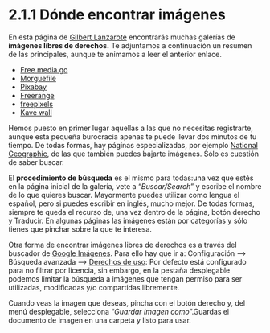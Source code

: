 # 2.1.1 Dónde encontrar imágenes

En esta página de [Gilbert Lanzarote](http://www.todohostingweb.com/imagenes-libres-de-derechos/) encontrarás muchas galerías de **imágenes libres de derechos.** Te adjuntamos a continuación un resumen de las principales, aunque te animamos a leer el anterior enlace.

* [Free media go](http://www.freemediagoo.com/)
* [Morguefile](http://www.morguefile.com/)
* [Pixabay](https://pixabay.com/es/)
* [Freerange](http://freerangestock.com/index.php)
* [freepixels](http://www.shutterstock.com/cat.mhtml?searchterm=animales)
* [Kave wall](http://www.kavewall.com/stock/stock/)


Hemos puesto en primer lugar aquellas a las que no necesitas registrarte, aunque esta pequeña burocracia apenas te puede llevar dos minutos de tu tiempo. De todas formas, hay páginas especializadas, por ejemplo [National Geographic](http://www.nationalgeographic.com.es/), de las que también puedes bajarte imágenes. Sólo es cuestión de saber buscar.

El **procedimiento de búsqueda** es el mismo para todas:una vez que estés en la página inicial de la galería, vete a “_Buscar/Search_” y escribe el nombre de lo que quieres buscar. Mayormente puedes utilizar como lengua el español, pero si puedes escribir en inglés, mucho mejor. De todas formas, siempre te queda el recurso de, una vez dentro de la página, botón derecho y Traducir. En algunas páginas las imágenes están por categorías y sólo tienes que pinchar sobre la que te interesa.

Otra forma de encontrar imágenes libres de derechos es a través del buscador de [Google Imágenes](https://www.google.es/imghp?hl=es&tab=ii). Para ello hay que ir a: Configuración --> Búsqueda avanzada --> [Derechos de uso](https://www.google.es/advanced_image_search?hl=es&fg=1): Por defecto está configurado para no filtrar por licencia, sin embargo, en la pestaña desplegable podemos limitar la búsqueda a imágenes que tengan permiso para ser utilizadas, modificadas y/o compartidas libremente.

Cuando veas la imagen que deseas, pincha con el botón derecho y, del menú desplegable, selecciona “_Guardar Imagen como_”.Guardas el documento de imagen en una carpeta y listo para usar.

